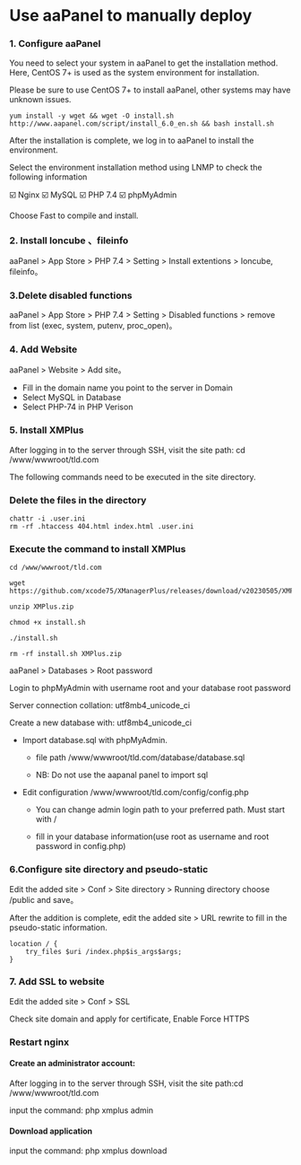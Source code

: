 # Use aaPanel to manually deploy

### 1. Configure aaPanel

You need to select your system in aaPanel to get the installation method. Here, CentOS 7+ is used as the system environment for installation.

Please be sure to use CentOS 7+ to install aaPanel, other systems may have unknown issues.

```
yum install -y wget && wget -O install.sh http://www.aapanel.com/script/install_6.0_en.sh && bash install.sh
```
After the installation is complete, we log in to aaPanel to install the environment.

Select the environment installation method using LNMP to check the following information

☑️ Nginx
☑️ MySQL
☑️ PHP 7.4
☑️ phpMyAdmin

Choose Fast to compile and install.

### 2. Install Ioncube 、fileinfo
aaPanel  > App Store > PHP 7.4 > Setting > Install extentions > Ioncube, fileinfo。

### 3.Delete disabled functions
aaPanel  > App Store > PHP 7.4 > Setting > Disabled functions > remove from list (exec, system, putenv, proc_open)。

### 4. Add Website
aaPanel  > Website > Add site。
- Fill in the domain name you point to the server in Domain
- Select MySQL in Database
- Select PHP-74 in PHP Verison

### 5. Install XMPlus
After logging in to the server through SSH, visit the site path: cd /www/wwwroot/tld.com

The following commands need to be executed in the site directory.

### Delete the files in the directory
```
chattr -i .user.ini
rm -rf .htaccess 404.html index.html .user.ini
```

### Execute the command to install XMPlus
```
cd /www/wwwroot/tld.com

wget https://github.com/xcode75/XManagerPlus/releases/download/v20230505/XMPlus.zip

unzip XMPlus.zip

chmod +x install.sh

./install.sh

rm -rf install.sh XMPlus.zip
```

aaPanel  > Databases > Root password

Login to phpMyAdmin with username root and your database root password

Server connection collation: utf8mb4_unicode_ci

Create a new database with: utf8mb4_unicode_ci 

- Import database.sql with phpMyAdmin.

  - file path  /www/wwwroot/tld.com/database/database.sql  
  
  - NB: Do not use the aapanal panel to import sql
  

- Edit configuration /www/wwwroot/tld.com/config/config.php 

  -  You can change admin login path to your preferred path. Must start with /
  
  - fill in your database information(use root as username and root password in config.php)

### 6.Configure site directory and pseudo-static

Edit the added site > Conf > Site directory > Running directory choose /public and save。

After the addition is complete, edit the added site > URL rewrite to fill in the pseudo-static information.

```
location / {
    try_files $uri /index.php$is_args$args;
}
```

### 7. Add SSL to website

Edit the added site  > Conf > SSL 

Check site domain and apply for certificate, Enable Force HTTPS

### Restart nginx

#### Create an administrator account:  

After logging in to the server through SSH, visit the site path:cd  /www/wwwroot/tld.com

input the command: php xmplus admin

#### Download application 

input the command: php xmplus download

